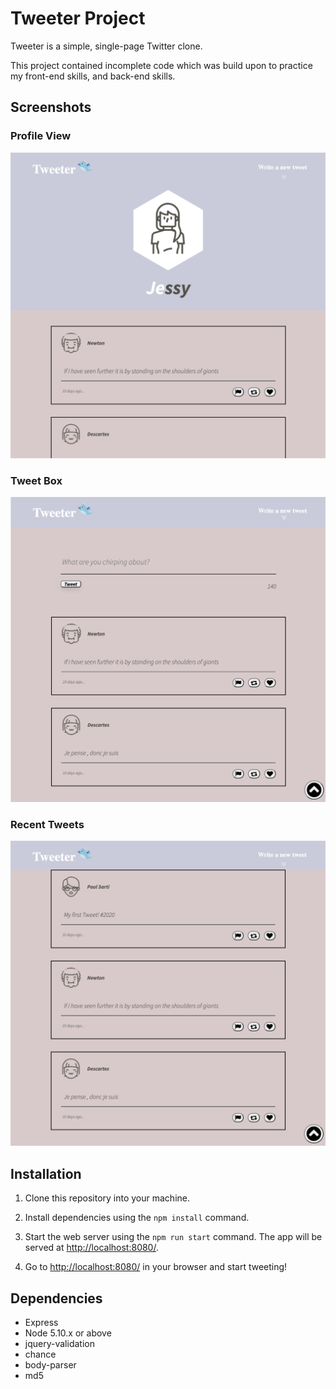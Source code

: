 # Tweeter Project

Tweeter is a simple, single-page Twitter clone.

This project contained incomplete code which was build upon to practice my front-end skills, and back-end skills.

## Screenshots

### Profile View
!["Screenshot of profile"](https://github.com/endonoh0/tweeter/blob/master/docs/tweet-profile.png?raw=true)

### Tweet Box
!["Screenshot of tweet box"](https://github.com/endonoh0/tweeter/blob/master/docs/tweet-box.png?raw=true)

### Recent Tweets
!["Screenshot of tweets"](https://github.com/endonoh0/tweeter/blob/master/docs/tweets.png?raw=true)

## Installation

1. Clone this repository into your machine.

2. Install dependencies using the `npm install` command.

3. Start the web server using the `npm run start` command. The app will be served at <http://localhost:8080/>.

4. Go to <http://localhost:8080/> in your browser and start tweeting!

## Dependencies

- Express
- Node 5.10.x or above
- jquery-validation
- chance
- body-parser
- md5
